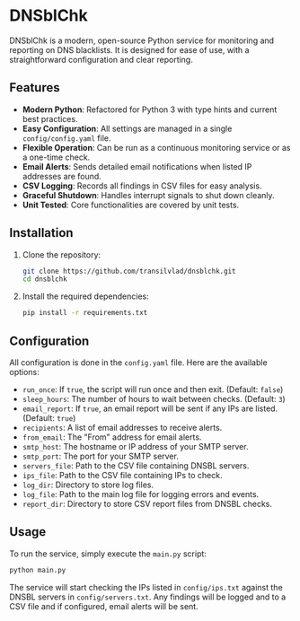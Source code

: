 # DNSblChk

DNSblChk is a modern, open-source Python service for monitoring and reporting on DNS blacklists. It is designed for ease of use, with a straightforward configuration and clear reporting.

## Features

-   **Modern Python**: Refactored for Python 3 with type hints and current best practices.
-   **Easy Configuration**: All settings are managed in a single `config/config.yaml` file.
-   **Flexible Operation**: Can be run as a continuous monitoring service or as a one-time check.
-   **Email Alerts**: Sends detailed email notifications when listed IP addresses are found.
-   **CSV Logging**: Records all findings in CSV files for easy analysis.
-   **Graceful Shutdown**: Handles interrupt signals to shut down cleanly.
-   **Unit Tested**: Core functionalities are covered by unit tests.

## Installation

1.  Clone the repository:
    ```bash
    git clone https://github.com/transilvlad/dnsblchk.git
    cd dnsblchk
    ```

2.  Install the required dependencies:
    ```bash
    pip install -r requirements.txt
    ```

## Configuration

All configuration is done in the `config.yaml` file. Here are the available options:

-   `run_once`: If `true`, the script will run once and then exit. (Default: `false`)
-   `sleep_hours`: The number of hours to wait between checks. (Default: `3`)
-   `email_report`: If `true`, an email report will be sent if any IPs are listed. (Default: `true`)
-   `recipients`: A list of email addresses to receive alerts.
-   `from_email`: The "From" address for email alerts.
-   `smtp_host`: The hostname or IP address of your SMTP server.
-   `smtp_port`: The port for your SMTP server.
-   `servers_file`: Path to the CSV file containing DNSBL servers.
-   `ips_file`: Path to the CSV file containing IPs to check.
-   `log_dir`: Directory to store log files.
-   `log_file`: Path to the main log file for logging errors and events.
-   `report_dir`: Directory to store CSV report files from DNSBL checks.

## Usage

To run the service, simply execute the `main.py` script:

```bash
python main.py
```

The service will start checking the IPs listed in `config/ips.txt` against the DNSBL servers in `config/servers.txt`.
Any findings will be logged and to a CSV file and if configured, email alerts will be sent.
